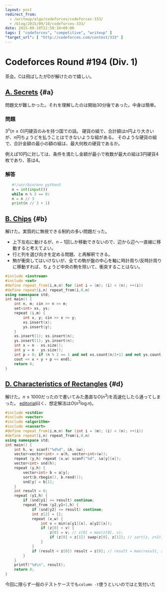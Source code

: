 ```yaml
---
layout: post
redirect_from:
  - /writeup/algo/codeforces/codeforces-333/
  - /blog/2015/09/10/codeforces-333/
date: 2015-09-10T22:59:34+09:00
tags: [ "codeforces", "competitive", "writeup" ]
"target_url": [ "http://codeforces.com/contest/333" ]
---
```


# Codeforces Round #194 (Div. 1)

茶会。Cは飛ばしたがDが解けたので嬉しい。

<!-- more -->

## [A. Secrets](http://codeforces.com/contest/333/problem/A) {#a}

問題文が難しかった。それを理解したのは開始30分後であった。中身は簡単。

### 問題

$3^n (n \ge 0)$円硬貨のみを持つ国での話。
硬貨の組で、合計額は$n$円より大きいが、$n$円ちょうどを払うことはできないような組がある。
そのような硬貨の組で、合計金額の最小の額の組は、最大何枚の硬貨であるか。

例えば10円に対しては、条件を満たし金額が最小で枚数が最大の組は3円硬貨4枚であり、答は4。

### 解答

``` python
   #!/usr/bin/env python3
   n = int(input())
   while n % 3 == 0:
   n = n // 3
   print(n // 3 + 1)
```

## [B. Chips](http://codeforces.com/contest/333/problem/B) {#b}

解けた。実質的に無視できる制約の多い問題だった。

-   上下左右に動けるが、$n-1$回しか移動できないので、辺から辺へ一直線に移動すると考えてよい。
-   行と列を選び向きを定める問題、と再解釈できる。
-   駒が衝突してはいけないが、全ての駒が盤の中心を軸に時計周り/反時計周りに移動すれば、ちょうど中央の駒を除いて、衝突することはない。

``` c++
#include <iostream>
#include <set>
#define repeat_from(i,m,n) for (int i = (m); (i) < (n); ++(i))
#define repeat(i,n) repeat_from(i,0,n)
using namespace std;
int main() {
    int n, m; cin >> n >> m;
    set<int> xs, ys;
    repeat (i,m) {
        int x, y; cin >> x >> y;
        xs.insert(x);
        ys.insert(y);
    }
    xs.insert(1); xs.insert(n);
    ys.insert(1); ys.insert(n);
    int x = n - xs.size();
    int y = n - ys.size();
    int p = 0; if (n % 2 == 1 and not xs.count(n/2+1) and not ys.count(n/2+1)) p = -1;
    cout << x + y + p << endl;
    return 0;
}
```

## [D. Characteristics of Rectangles](http://codeforces.com/contest/333/problem/D) {#d}

解けた。$n \le 1000$だったので書いてみた愚直な$O(n^3)$を高速化したら通ってしまった。
[editorial](http://codeforces.com/blog/entry/8418)曰く、想定解法は$O(n^2 \log n)$。

``` c++
#include <cstdio>
#include <vector>
#include <algorithm>
#include <cassert>
#define repeat_from(i,m,n) for (int i = (m); (i) < (n); ++(i))
#define repeat(i,n) repeat_from(i,0,n)
using namespace std;
int main() {
    int h, w; scanf("%d%d", &h, &w);
    vector<vector<int> > a(h, vector<int>(w));
    repeat (y,h) repeat (x,w) scanf("%d", &a[y][x]);
    vector<int> snd(h);
    repeat (y,h) {
        vector<int> b = a[y];
        sort(b.rbegin(), b.rend());
        snd[y] = b[1];
    }
    int result = 0;
    repeat (y1,h) {
        if (snd[y1] <= result) continue;
        repeat_from (y2,y1+1,h) {
            if (snd[y2] <= result) continue;
            int z[2] = {};
            repeat (x,w) {
                int v = min(a[y1][x], a[y2][x]);
                if (z[0] < v) {
                    z[0] = v; // z[0] = max(z[0], v);
                    if (z[0] > z[1]) swap(z[0], z[1]); // sort(z, z+2);
                }
            }
            if (result < z[0]) result = z[0]; // result = max(result, z[0]);
        }
    }
    printf("%d\n", result);
    return 0;
}
```

今回に限らず一般のテストケースでも`column -t`使うといいのではと気付いた
